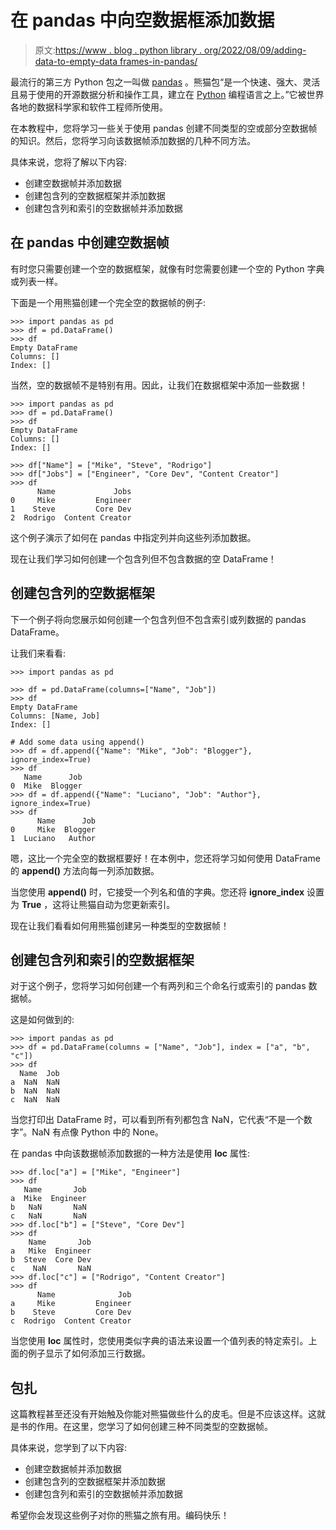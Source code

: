 # 在 pandas 中向空数据框添加数据

> 原文:[https://www . blog . python library . org/2022/08/09/adding-data-to-empty-data frames-in-pandas/](https://www.blog.pythonlibrary.org/2022/08/09/adding-data-to-empty-dataframes-in-pandas/)

最流行的第三方 Python 包之一叫做 [pandas](https://pandas.pydata.org/) 。熊猫包“是一个快速、强大、灵活且易于使用的开源数据分析和操作工具，建立在 [Python](https://www.python.org) 编程语言之上。”它被世界各地的数据科学家和软件工程师所使用。

在本教程中，您将学习一些关于使用 pandas 创建不同类型的空或部分空数据帧的知识。然后，您将学习向该数据帧添加数据的几种不同方法。

具体来说，您将了解以下内容:

*   创建空数据帧并添加数据
*   创建包含列的空数据框架并添加数据
*   创建包含列和索引的空数据帧并添加数据

## 在 pandas 中创建空数据帧

有时您只需要创建一个空的数据框架，就像有时您需要创建一个空的 Python 字典或列表一样。

下面是一个用熊猫创建一个完全空的数据帧的例子:

```
>>> import pandas as pd
>>> df = pd.DataFrame()
>>> df
Empty DataFrame
Columns: []
Index: []

```

当然，空的数据帧不是特别有用。因此，让我们在数据框架中添加一些数据！

```
>>> import pandas as pd
>>> df = pd.DataFrame()
>>> df
Empty DataFrame
Columns: []
Index: []

>>> df["Name"] = ["Mike", "Steve", "Rodrigo"]
>>> df["Jobs"] = ["Engineer", "Core Dev", "Content Creator"]
>>> df
      Name             Jobs
0     Mike         Engineer
1    Steve         Core Dev
2  Rodrigo  Content Creator
```

这个例子演示了如何在 pandas 中指定列并向这些列添加数据。

现在让我们学习如何创建一个包含列但不包含数据的空 DataFrame！

## 创建包含列的空数据框架

下一个例子将向您展示如何创建一个包含列但不包含索引或列数据的 pandas DataFrame。

让我们来看看:

```
>>> import pandas as pd

>>> df = pd.DataFrame(columns=["Name", "Job"])
>>> df
Empty DataFrame
Columns: [Name, Job]
Index: []

# Add some data using append()
>>> df = df.append({"Name": "Mike", "Job": "Blogger"}, ignore_index=True)
>>> df
   Name      Job
0  Mike  Blogger
>>> df = df.append({"Name": "Luciano", "Job": "Author"}, ignore_index=True)
>>> df
      Name      Job
0     Mike  Blogger
1  Luciano   Author

```

嗯，这比一个完全空的数据框要好！在本例中，您还将学习如何使用 DataFrame 的 **append()** 方法向每一列添加数据。

当您使用 **append()** 时，它接受一个列名和值的字典。您还将 **ignore_index** 设置为 **True** ，这将让熊猫自动为您更新索引。

现在让我们看看如何用熊猫创建另一种类型的空数据帧！

## 创建包含列和索引的空数据框架

对于这个例子，您将学习如何创建一个有两列和三个命名行或索引的 pandas 数据帧。

这是如何做到的:

```
>>> import pandas as pd
>>> df = pd.DataFrame(columns = ["Name", "Job"], index = ["a", "b", "c"])
>>> df
  Name  Job
a  NaN  NaN
b  NaN  NaN
c  NaN  NaN
```

当您打印出 DataFrame 时，可以看到所有列都包含 NaN，它代表“不是一个数字”。NaN 有点像 Python 中的 None。

在 pandas 中向该数据帧添加数据的一种方法是使用 **loc** 属性:

```
>>> df.loc["a"] = ["Mike", "Engineer"]
>>> df
   Name       Job
a  Mike  Engineer
b   NaN       NaN
c   NaN       NaN
>>> df.loc["b"] = ["Steve", "Core Dev"]
>>> df
    Name       Job
a   Mike  Engineer
b  Steve  Core Dev
c    NaN       NaN
>>> df.loc["c"] = ["Rodrigo", "Content Creator"]
>>> df
      Name              Job
a     Mike         Engineer
b    Steve         Core Dev
c  Rodrigo  Content Creator
```

当您使用 **loc** 属性时，您使用类似字典的语法来设置一个值列表的特定索引。上面的例子显示了如何添加三行数据。

## 包扎

这篇教程甚至还没有开始触及你能对熊猫做些什么的皮毛。但是不应该这样。这就是书的作用。在这里，您学习了如何创建三种不同类型的空数据帧。

具体来说，您学到了以下内容:

*   创建空数据帧并添加数据
*   创建包含列的空数据框架并添加数据
*   创建包含列和索引的空数据帧并添加数据

希望你会发现这些例子对你的熊猫之旅有用。编码快乐！